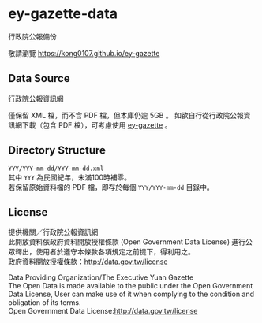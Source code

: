 # ey-gazette-data
行政院公報備份

敬請瀏覽 https://kong0107.github.io/ey-gazette

## Data Source
[行政院公報資訊網](http://gazette.nat.gov.tw/egFront/OpenData/help.jsp)

僅保留 XML 檔，而不含 PDF 檔，但本庫仍逾 5GB 。	
如欲自行從行政院公報資訊網下載（包含 PDF 檔），可考慮使用 [ey-gazette](https://github.com/kong0107/ey-gazette) 。

## Directory Structure
`YYY/YYY-mm-dd/YYY-mm-dd.xml`	
其中 `YYY` 為民國紀年，未滿100時補零。	
若保留原始資料檔的 PDF 檔，即存於每個 `YYY/YYY-mm-dd` 目錄中。

## License
提供機關／行政院公報資訊網	
此開放資料依政府資料開放授權條款 (Open Government Data License) 進行公眾釋出，使用者於遵守本條款各項規定之前提下，得利用之。	
政府資料開放授權條款：http://data.gov.tw/license

Data Providing Organization/The Executive Yuan Gazette	
The Open Data is made available to the public under the Open Government Data License, User can make use of it when complying to the condition and obligation of its terms.	
Open Government Data License:http://data.gov.tw/license
